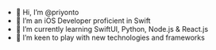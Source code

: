 - 👋 Hi, I’m @priyonto
- 👀 I’m an iOS Developer proficient in Swift
- 🌱 I’m currently learning SwiftUI, Python, Node.js & React.js
- 🌱 I’m keen to play with new technologies and frameworks

<!---
priyonto/priyonto is a ✨ special ✨ repository because its `README.md` (this file) appears on your GitHub profile.
You can click the Preview link to take a look at your changes.
--->
